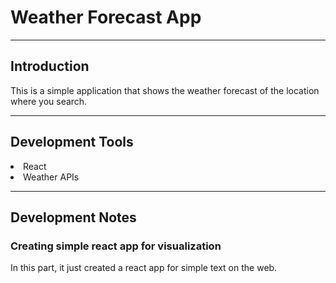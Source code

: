 # Weather Forecast App
---
## Introduction
<p>This is a simple application that shows the weather forecast of the location where you search.</p>

---
## Development Tools

<li>React</li>
<li>Weather APIs</li>

---
## Development Notes

### Creating simple react app for visualization
<p>In this part, it just created a react app for simple text on the web.</p>
